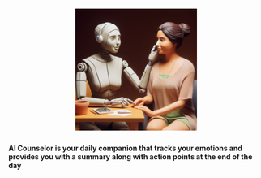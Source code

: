 <div id=top></div>
<h1 align="center"><a href="https://iamdivakarkumar.com/" target="blank"><img height="240" src="images/aicounselor.jfif"/><br/></a></h1>

<p aign="center">
  <b>AI Counselor is your daily companion that tracks your emotions and provides you with a summary along with action points at the end of the day</b>
</p>
<br/>
